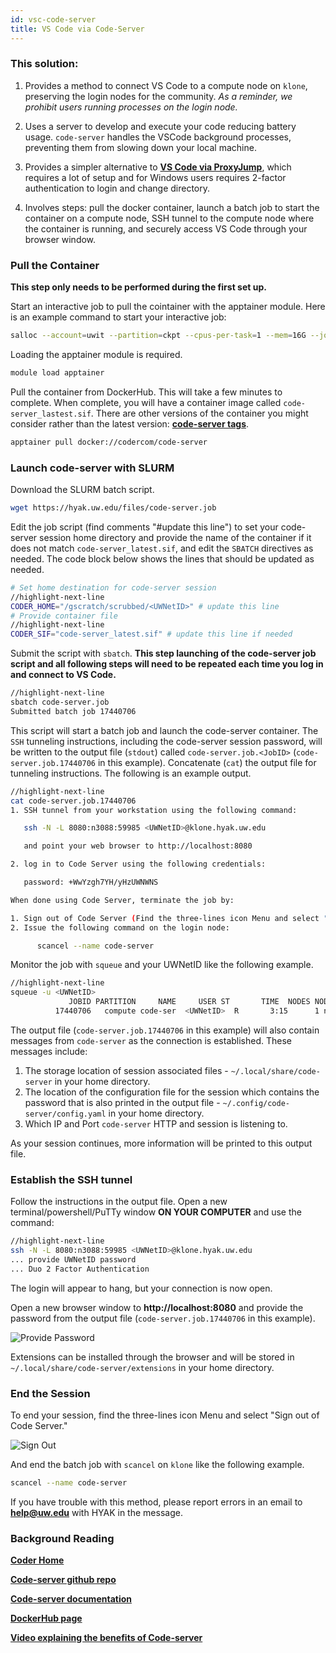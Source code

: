 ```yaml
---
id: vsc-code-server
title: VS Code via Code-Server
---
```


### This solution: 

1. Provides a method to connect VS Code to a compute node on `klone`, preserving the login nodes for the community. *As a reminder, we prohibit users running processes on the login node.*

2. Uses a server to develop and execute your code reducing battery usage. `code-server` handles the VSCode background processes, preventing them from slowing down your local machine. 

3. Provides a simpler alternative to [**VS Code via ProxyJump**](tools/vsc-proxy-jump.md), which requires a lot of setup and for Windows users requires 2-factor authentication to login and change directory. 

4. Involves steps: pull the docker container, launch a batch job to start the container on a compute node, SSH tunnel to the compute node where the container is running, and securely access VS Code through your browser window. 

### Pull the Container

**This step only needs to be performed during the first set up.**

Start an interactive job to pull the cointainer with the apptainer module. Here is an example command to start your interactive job: 

```bash
salloc --account=uwit --partition=ckpt --cpus-per-task=1 --mem=16G --job-name=code-server --time=2:00:00
```

Loading the apptainer module is required. 
```bash
module load apptainer
```

Pull the container from DockerHub. This will take a few minutes to complete. When complete, you will have a container image called  `code-server_lastest.sif`. There are other versions of the container you might consider rather than the latest version: [**code-server tags**](https://hub.docker.com/r/codercom/code-server/tags).
```bash
apptainer pull docker://codercom/code-server
```

### Launch code-server with SLURM

Download the SLURM batch script.
```bash
wget https://hyak.uw.edu/files/code-server.job
```

Edit the job script (find comments "#update this line") to set your code-server session home directory and provide the name of the container if it does not match `code-server_latest.sif`, and edit the `SBATCH` directives as needed. The code block below shows the lines that should be updated as needed. 

```bash
# Set home destination for code-server session
//highlight-next-line
CODER_HOME="/gscratch/scrubbed/<UWNetID>" # update this line
# Provide container file
//highlight-next-line
CODER_SIF="code-server_latest.sif" # update this line if needed
```
Submit the script with `sbatch`. **This step launching of the code-server job script and all following steps will need to be repeated each time you log in and connect to VS Code.**
```bash
//highlight-next-line
sbatch code-server.job
Submitted batch job 17440706
```
This script will start a batch job and launch the code-server container. The `SSH` tunneling instructions, including the code-server session password, will be written to the output file (`stdout`) called `code-server.job.<JobID>` (`code-server.job.17440706` in this example). Concatenate (`cat`) the output file for tunneling instructions. The following is an example output.

```bash
//highlight-next-line
cat code-server.job.17440706
1. SSH tunnel from your workstation using the following command:

   ssh -N -L 8080:n3088:59985 <UWNetID>@klone.hyak.uw.edu

   and point your web browser to http://localhost:8080

2. log in to Code Server using the following credentials:

   password: +WwYzgh7YH/yHzUWNWNS

When done using Code Server, terminate the job by:

1. Sign out of Code Server (Find the three-lines icon Menu and select "Sign out of Code Server")
2. Issue the following command on the login node:

      scancel --name code-server
```

Monitor the job with `squeue` and your UWNetID like the following example.

```bash
//highlight-next-line
squeue -u <UWNetID>
             JOBID PARTITION     NAME     USER ST       TIME  NODES NODELIST(REASON)
          17440706   compute code-ser  <UWNetID>  R       3:15      1 n3088
```

The output file (`code-server.job.17440706` in this example) will also contain messages from `code-server` as the connection is established. These messages include:

1. The storage location of session associated files - `~/.local/share/code-server` in your home directory.
2. The location of the configuration file for the session which contains the password that is also printed in the output file - `~/.config/code-server/config.yaml` in your home directory.
3. Which IP and Port `code-server` HTTP and session is listening to. 

As your session continues, more information will be printed to this output file. 

### Establish the SSH tunnel

Follow the instructions in the output file. Open a new terminal/powershell/PuTTy window **ON YOUR COMPUTER** and use the command:
```bash
//highlight-next-line
ssh -N -L 8080:n3088:59985 <UWNetID>@klone.hyak.uw.edu
... provide UWNetID password
... Duo 2 Factor Authentication
```
The login will appear to hang, but your connection is now open. 

Open a new browser window to **http://localhost:8080** and provide the password from the output file (`code-server.job.17440706` in this example).

![](/img/docs/vscode/vsc-pw.png 'Provide Password')

Extensions can be installed through the browser and will be stored in `~/.local/share/code-server/extensions` in your home directory.

### End the Session

To end your session, find the three-lines icon Menu and select "Sign out of Code Server."

![](/img/docs/vscode/vsc-signout.png 'Sign Out')

And end the batch job with `scancel` on `klone` like the following example.

```bash
scancel --name code-server
```

If you have trouble with this method, please report errors in an email to **help@uw.edu** with HYAK in the message. 

### Background Reading

[**Coder Home**](https://coder.com/)

[**Code-server github repo**](https://github.com/coder/code-server)

[**Code-server documentation**](https://coder.com/docs/code-server/latest)

[**DockerHub page**](https://hub.docker.com/r/codercom/code-server)

[**Video explaining the benefits of Code-server**](https://www.youtube.com/watch?v=h17bHCCEcvI&pp=ygULY29kZS1zZXJ2ZXI%3D)
